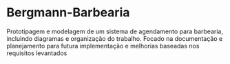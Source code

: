 # Bergmann-Barbearia
Prototipagem e modelagem de um sistema de agendamento para barbearia, incluindo diagramas e organização do trabalho. Focado na documentação e planejamento para futura implementação e melhorias baseadas nos requisitos levantados

